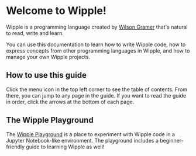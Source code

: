 # Welcome to Wipple!

Wipple is a programming language created by [Wilson Gramer](https://gramer.dev) that's natural to read, write and learn.

You can use this documentation to learn how to write Wipple code, how to express concepts from other programming languages in Wipple, and how to manage your own Wipple projects.

## How to use this guide

Click the menu icon in the top left corner to see the table of contents. From there, you can jump to any page in the guide. If you want to read the guide in order, click the arrows at the bottom of each page.

## The Wipple Playground

The [Wipple Playground](https://wipple.dev/playground) is a place to experiment with Wipple code in a Jupyter Notebook-like environment. The playground includes a beginner-friendly guide to learning Wipple as well!
